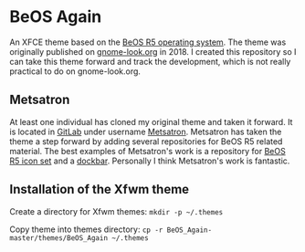 # BeOS Again

An XFCE theme based on the [BeOS R5 operating system](https://en.wikipedia.org/wiki/BeOS). The theme was originally published on [gnome-look.org](https://www.gnome-look.org/p/1214415/) in 2018. I created this repository so I can take this theme forward and track the development, which is not really practical to do on gnome-look.org.

## Metsatron
At least one individual has cloned my original theme and taken it forward. It is located in [GitLab](https://gitlab.com/) under username [Metsatron](https://gitlab.com/metsatron/BeOS-r5-XFWM). Metsatron has taken the theme a step forward by adding several repositories for BeOS R5 related material. The best examples of Metsatron's work is a repository for [BeOS R5 icon set](https://gitlab.com/metsatron/BeOS-r5-Icons) and a [dockbar](https://gitlab.com/metsatron/BeOS-dr8-DockbarX). Personally I think Metsatron's work is fantastic.

## Installation of the Xfwm theme

Create a directory for Xfwm themes:
`mkdir -p ~/.themes`

Copy theme into themes directory:
`cp -r BeOS_Again-master/themes/BeOS_Again ~/.themes`
